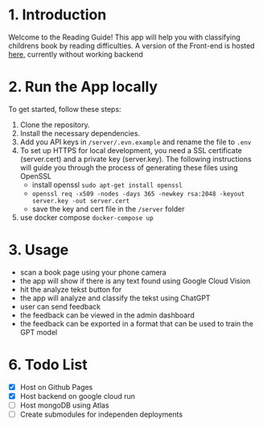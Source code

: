 # 1. Introduction

Welcome to the Reading Guide! This app will help you with classifying childrens book by reading difficulties. A version of the Front-end is hosted [here](https://paulomagnetico.github.io/ReadingGuide/), currently without working backend

# 2. Run the App locally

To get started, follow these steps:

1. Clone the repository.
2. Install the necessary dependencies.
3. Add you API keys in ```/server/.evn.example``` and rename the file to ```.env```
4. To set up HTTPS for local development, you need a SSL certificate (server.cert) and a private key (server.key). The following instructions will guide you through the process of generating these files using OpenSSL
    * install openssl ```sudo apt-get install openssl```
    * ```openssl req -x509 -nodes -days 365 -newkey rsa:2048 -keyout server.key -out server.cert```
    * save the key and cert file in the ```/server``` folder
5. use docker compose ```docker-compose up```

# 3. Usage

* scan a book page using your phone camera
* the app will show if there is any text found using Google Cloud Vision
* hit the analyze tekst button for
* the app will analyze and classify the tekst using ChatGPT
* user can send feedback
* the feedback can be viewed in the admin dashboard
* the feedback can be exported in a format that can be used to train the GPT model

# 6. Todo List

- [x] Host on Github Pages
- [x] Host backend on google cloud run
- [ ] Host mongoDB using Atlas
- [ ] Create submodules for independen deployments
